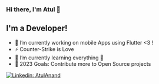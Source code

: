 ### Hi there, I'm Atul 👋

## I'm a Developer!
- 🔭 I’m currently working on mobile Apps using Flutter <3  !
- ⚡ Counter-Strike is Love 
- 🌱 I’m currently learning everything 🤣
- 🥅 2023 Goals: Contribute more to Open Source projects



[![Linkedin: AtulAnand](https://img.shields.io/badge/-AtulAnand-blue?style=flat-square&logo=Linkedin&logoColor=white&link=https://www.linkedin.com/in/atul-anand-9717a8147/)](https://www.linkedin.com/in/atul-anand-9717a8147/)
